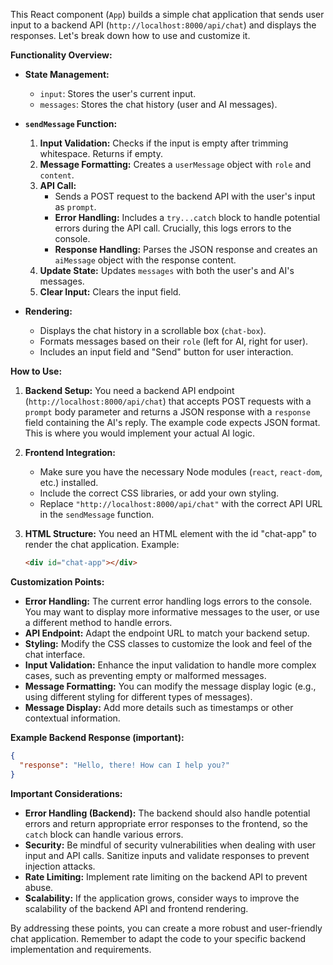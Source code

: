This React component (`App`) builds a simple chat application that sends user input to a backend API (`http://localhost:8000/api/chat`) and displays the responses.  Let's break down how to use and customize it.

**Functionality Overview:**

* **State Management:**
    * `input`: Stores the user's current input.
    * `messages`: Stores the chat history (user and AI messages).

* **`sendMessage` Function:**
    1. **Input Validation:** Checks if the input is empty after trimming whitespace.  Returns if empty.
    2. **Message Formatting:** Creates a `userMessage` object with `role` and `content`.
    3. **API Call:**
        * Sends a POST request to the backend API with the user's input as `prompt`.
        * **Error Handling:** Includes a `try...catch` block to handle potential errors during the API call.  Crucially, this logs errors to the console.
        * **Response Handling:** Parses the JSON response and creates an `aiMessage` object with the response content.
    4. **Update State:** Updates `messages` with both the user's and AI's messages.
    5. **Clear Input:** Clears the input field.

* **Rendering:**
    * Displays the chat history in a scrollable box (`chat-box`).
    * Formats messages based on their `role` (left for AI, right for user).
    * Includes an input field and "Send" button for user interaction.


**How to Use:**

1. **Backend Setup:** You need a backend API endpoint (`http://localhost:8000/api/chat`) that accepts POST requests with a `prompt` body parameter and returns a JSON response with a `response` field containing the AI's reply.  The example code expects JSON format.  This is where you would implement your actual AI logic.

2. **Frontend Integration:**
   * Make sure you have the necessary Node modules (`react`, `react-dom`, etc.) installed.
   * Include the correct CSS libraries, or add your own styling.
   * Replace `"http://localhost:8000/api/chat"` with the correct API URL in the `sendMessage` function.

3. **HTML Structure:**  You need an HTML element with the id "chat-app" to render the chat application.  Example:

   ```html
   <div id="chat-app"></div>
   ```

**Customization Points:**

* **Error Handling:** The current error handling logs errors to the console.  You may want to display more informative messages to the user, or use a different method to handle errors.
* **API Endpoint:** Adapt the endpoint URL to match your backend setup.
* **Styling:** Modify the CSS classes to customize the look and feel of the chat interface.
* **Input Validation:** Enhance the input validation to handle more complex cases, such as preventing empty or malformed messages.
* **Message Formatting:** You can modify the message display logic (e.g., using different styling for different types of messages).
* **Message Display:** Add more details such as timestamps or other contextual information.


**Example Backend Response (important):**

```json
{
  "response": "Hello, there! How can I help you?"
}
```

**Important Considerations:**

* **Error Handling (Backend):** The backend should also handle potential errors and return appropriate error responses to the frontend, so the `catch` block can handle various errors.
* **Security:** Be mindful of security vulnerabilities when dealing with user input and API calls. Sanitize inputs and validate responses to prevent injection attacks.
* **Rate Limiting:** Implement rate limiting on the backend API to prevent abuse.
* **Scalability:** If the application grows, consider ways to improve the scalability of the backend API and frontend rendering.


By addressing these points, you can create a more robust and user-friendly chat application. Remember to adapt the code to your specific backend implementation and requirements.